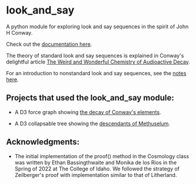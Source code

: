 # look_and_say
A python module for exploring look and say sequences in the spirit of John H Conway.

Check out the [documentation here](https://jonnycomes.github.io/look_and_say/docs/look_and_say.html).


The theory of standard look and say sequences is explained in Conway's delightful article [The Weird and Wonderful Chemistry of Audioactive Decay](https://link.springer.com/chapter/10.1007/978-1-4612-4808-8_53). 

For an introduction to nonstandard look and say sequences, see the [notes here](https://jonnycomes.github.io/look_and_say/papers/intro_nonstandard_look_and_say/look_and_say_intro.pdf).

Projects that used the look_and_say module:
-------------------------------------------

- A D3 force graph showing [the decay of Conway's elements](https://observablehq.com/@jonnycomes/the-decay-of-conways-look-and-say-elements).

- A D3 collapsable tree showing the [descendants of Methuselum](https://observablehq.com/@jonnycomes/descendants-of-methuselum).

Acknowledgments:
----------------

- The initial implementation of the proof() method in the Cosmology class was written by Ethan Bassingthwaite and Monika de los Rios in the Spring of 2022 at The College of Idaho. We followed the strategy of Zeilberger's proof with implementation similar to that of Litherland. 
